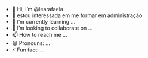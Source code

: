 - 👋 Hi, I’m @learafaela
- 👀 estou interessada em me formar em administração
- 🌱 I’m currently learning ...
- 💞️ I’m looking to collaborate on ...
- 📫 How to reach me ...
- 😄 Pronouns: ...
- ⚡ Fun fact: ...

